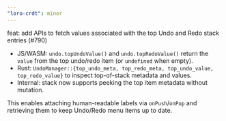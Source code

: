 ```yaml
---
"loro-crdt": minor
---
```


feat: add APIs to fetch values associated with the top Undo and Redo stack entries (#790)

- JS/WASM: `undo.topUndoValue()` and `undo.topRedoValue()` return the `value` from the top undo/redo item (or `undefined` when empty).
- Rust: `UndoManager::{top_undo_meta, top_redo_meta, top_undo_value, top_redo_value}` to inspect top-of-stack metadata and values.
- Internal: stack now supports peeking the top item metadata without mutation.

This enables attaching human-readable labels via `onPush`/`onPop` and retrieving them to keep Undo/Redo menu items up to date.

